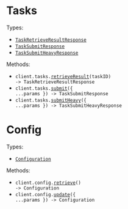 # Tasks

Types:

- <code><a href="./src/resources/tasks.ts">TaskRetrieveResultResponse</a></code>
- <code><a href="./src/resources/tasks.ts">TaskSubmitResponse</a></code>
- <code><a href="./src/resources/tasks.ts">TaskSubmitHeavyResponse</a></code>

Methods:

- <code title="get /tasks/{taskId}">client.tasks.<a href="./src/resources/tasks.ts">retrieveResult</a>(taskID) -> TaskRetrieveResultResponse</code>
- <code title="post /tasks">client.tasks.<a href="./src/resources/tasks.ts">submit</a>({ ...params }) -> TaskSubmitResponse</code>
- <code title="post /tasks/heavy">client.tasks.<a href="./src/resources/tasks.ts">submitHeavy</a>({ ...params }) -> TaskSubmitHeavyResponse</code>

# Config

Types:

- <code><a href="./src/resources/config.ts">Configuration</a></code>

Methods:

- <code title="get /config">client.config.<a href="./src/resources/config.ts">retrieve</a>() -> Configuration</code>
- <code title="put /config">client.config.<a href="./src/resources/config.ts">update</a>({ ...params }) -> Configuration</code>
